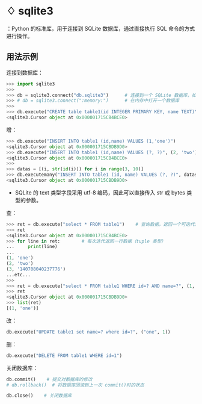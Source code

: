 # ♢ sqlite3

：Python 的标准库，用于连接到 SQLite 数据库，通过直接执行 SQL 命令的方式进行操作。

## 用法示例

连接到数据库：
```python
>>> import sqlite3
>>> 
>>> db = sqlite3.connect("db.sqlite3")      # 连接到一个 SQLite 数据库，如果该文件不存在则自动创建
>>> # db = sqlite3.connect(":memory:")      # 在内存中打开一个数据库
>>> 
>>> db.execute("CREATE table table1(id INTEGER PRIMARY KEY, name TEXT)") # 执行一条 SQL 命令
<sqlite3.Cursor object at 0x000001715CB4BCE0>
```

增：
```python
>>> db.execute("INSERT INTO table1 (id,name) VALUES (1,'one')")          # 直接输入一条 SQL 命令去执行
<sqlite3.Cursor object at 0x000001715CBDB9D0>
>>> db.execute("INSERT INTO table1 (id,name) VALUES (?, ?)", (2, 'two')) # 输入 SQL 模板和参数
<sqlite3.Cursor object at 0x000001715CB4BCE0>
>>> 
>>> datas = [(i, str(id(i))) for i in range(3, 10)]
>>> db.executemany("INSERT INTO table1 (id, name) VALUES (?, ?)", datas) # 插入多行数据
<sqlite3.Cursor object at 0x000001715CBDB9D0>
```
- SQLite 的 text 类型字段采用 utf-8 编码，因此可以直接传入 str 或 bytes 类型的参数。

查：
```python
>>> ret = db.execute("select * FROM table1")    # 查询数据，返回一个可迭代对象
>>> ret
<sqlite3.Cursor object at 0x000001715CB4BCE0>
>>> for line in ret:        # 每次迭代返回一行数据（tuple 类型）
...     print(line)
...
(1, 'one')
(2, 'two')
(3, '140708040237776')
...etc...
>>> 
>>> ret = db.execute("select * FROM table1 WHERE id=? AND name=?", (1, "one"))   # 输入 SQL 模板和参数
>>> ret
<sqlite3.Cursor object at 0x000001715CBDB9D0>
>>> list(ret)
[(1, 'one')]
```

改：
```python
db.execute("UPDATE table1 set name=? where id=?", ("one", 1))
```

删：
```python
db.execute("DELETE FROM table1 WHERE id=1")
```

关闭数据库：
```python
db.commit()    # 提交对数据库的修改
# db.rollback()  # 将数据库回滚到上一次 commit()时的状态

db.close()    # 关闭数据库
```
